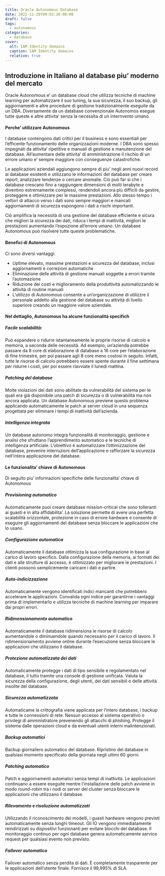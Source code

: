 ```yaml
---
title: Oracle Autonomous Database
date: 2022-11-20T09:03:20-08:00
draft: false
tags:
  - autonomous
categories:
  - database
cover:
  alt: IAM Identity domains
  caption: IAM Identity domains
  relative: true
---
```


## Introduzione in Italiano al database piu’ moderno del mercato

Oracle Autonomous e’ un database cloud che utilizza tecniche di machine learning per automatizzare il suo tuning, la sua sicurezza, il suo backup, gli aggiornamenti e altre procedure di gestione tradizionalmente eseguite da un DBA. Diversamente da un database convenzionale Autonomos esegue tutte queste e altre attivita’ senza la necessita di un internvento umano.

#### Perche’ utilizzare Autonomous ####
I database contengono dati critici per il business e sono essentiali per l’efficente funzionamento delle organizzazioni moderne. I DBA sono spesso impegnati da attivita’ ripetitive e manuali di gestione e manutenzione del database. All’aumentare delle attivita’ di amministrazione il rischio di un errore umano e’ sempre maggiore con conseguenze catastrofiche.

Le applicazioni aziendali aggiungono sempre di piu’ negli anni nuovi record ai database esistenti e utilizzano le informazioni del database per creare report, analizzare tendenze o cercare anomalie. Ciò può far sì che i database crescano fino a raggiungere dimensioni di molti terabyte e diventino estremamente complessi, rendendoli ancora più difficili da gestire, proteggere e ottimizzare per le massime prestazioni. Allo stesso tempo i vettori di attacco verso i dati sono sempre maggiori e mancati aggiornamenti di sicurezza espongono i dati a rischi importanti.

Ciò amplifica la necessità di una gestione del database efficiente e sicura che migliori la sicurezza dei dati, riduca i tempi di inattività, migliori le prestazioni aumentando l’espozione all’errore umano. Un database Autonomous può risolvere tutte queste problematiche.

#### Benefici di Autonomous ####
Ci sono diversi vantaggi:

* Uptime elevato, massime prestazioni e sicurezza del database, inclusi aggiornamenti e correzioni automatiche
* Eliminazione delle attività di gestione manuali soggette a errori tramite l’automazione
* Riduzione dei costi e miglioramento della produttività automatizzando le attività di routine manuali
* L’utilizzo di Autonomous consente a un’organizzazione di utilizzre il personale addetto alla gestione del database su attività di livello superiore creando un maggiore valore aziendale.

#### Nel dettaglio, Autonomous ha alcune funzionalità specifich ####

##### Facile scalabilità: #####
Può espandere o ridurre istantaneamente le proprie risorse di calcolo e memoria, a seconda delle necessità. Ad esempio, un’azienda potrebbe passare da 8 core di elaborazione di database a 16 core per l’elaborazione di fine trimestre, per poi passare agli 8 core meno costosi in seguito. Infatti, tutte le risorse di calcolo potrebbero essere spente durante il fine settimana per ridurre i costi, per poi essere riavviate il lunedì mattina.

##### Patching del database ##### 
Molte violazioni dei dati sono abilitate da vulnerabilità del sistema per le quali era già disponibile una patch di sicurezza o di vulnerabilità ma non ancora applicata. Un database Autonomous previene questo problema applicando automaticamente le patch ai server cloud in una sequenza progettata per eliminare i tempi di inattività dell’azienda.

##### Intelligenza integrata ##### 
Un database autonomo integra funzionalità di monitoraggio, gestione e analisi che sfruttano l’apprendimento automatico e le tecniche di intelligenza artificiale. L’obiettivo è automatizzare l’ottimizzazione del database, prevenire interruzioni dell’applicazione e rafforzare la sicurezza nell’intera applicazione del database.

####  Le funzionalita’ chiave di Autonomous ####
Di seguito piu’ informazioni specifiche delle funzionalita’ chiave di Autonomous

##### Provisioning automatico ##### 
Automaticamente puoi creare database mission-critical che sono tolleranti ai guasti e in alta affidabilita’. La soluzione permette di avere una perfetta scalabilità orizzontale, protezione in caso di errore hardware e consente di eseguire gli aggiornamenti del database senza bloccare le applicazioni che lo usano.

#####  Configurazione automatica ##### 
Automaticamente il database ottimizza la sua configurazione in base al carico di lavoro specifico. Dalla configurazione della memoria, ai formati dei dati e alle strutture di accesso, è ottimizzato per migliorare le prestazioni. I clienti possono semplicemente caricare i dati e partire.

##### Auto-indicizzazione ##### 
Automaticamente vengono identificati indici mancanti che potrebbero accelerare le applicazioni. Convalida ogni indice per garantirne i vantaggi prima di implementarlo e utilizza tecniche di machine learning per imparare dai propri errori.

##### Ridimensionamento automatico ##### 
Automaticamente il database ridimensiona le risorse di calcolo aumentandole o diminuendole quando necessario per il carico di lavoro. Il ridimensionamento avviene online durante l’esecuzione senza bloccare le applicazioni che utilizzano il database.

##### Protezione automatizzata dei dati #####
Automaticamente protegge i dati di tipo sensibile e regolamentato nel database, il tutto tramite una console di gestione unificata. Valuta la sicurezza della configurazione, degli utenti, dei dati sensibili e delle attività insolite del database.

##### Sicurezza automatizzata ##### 
Automaticame la crittografia viene applicata per l’intero database, i backup e tutte le connessioni di rete. Nessun accesso al sistema operativo o privilegi di amministratore prevenendo gli attacchi di phishing. Protegge il sistema dalle operazioni cloud e da eventuali utenti interni malintenzionati.

##### Backup automatici #####
Backup giornaliero automatico del database. Ripristino del database in qualsiasi momento specificato della giornata negli ultimi 60 giorni.

##### Patching automatico #####
Patch e aggiornamenti automatici senza tempi di inattività. Le applicazioni continuano a essere eseguite mentre l’installazione delle patch avviene in modo round-robin tra i nodi oi server del cluster senza bloccare le applicazioni che utilizzano il database.

##### Rilevamento e risoluzione automatizzati ##### 
Utilizzando il riconoscimento dei modelli, i guasti hardware vengono previsti automaticamente senza lunghi timeout. Gli IO vengono immediatamente reindirizzati su dispositivi funzionanti per evitare blocchi del database. Il monitoraggio continuo per ogni database genera automaticamente service request per qualsiasi evento non previsto.

##### Failover automatico ##### 
Failover automatico senza perdita di dati. È completamente trasparente per le applicazioni dell’utente finale. Fornisce il 99,995% di SLA.